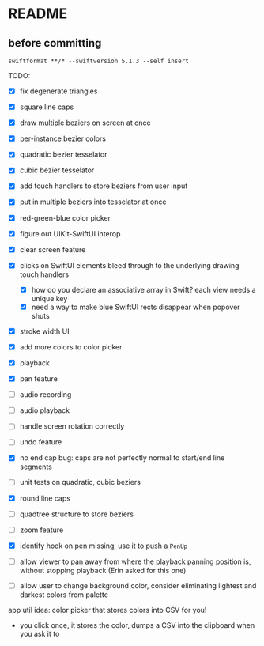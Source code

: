 #  README

## before committing

`swiftformat **/* --swiftversion 5.1.3 --self insert`

TODO:

- [x] fix degenerate triangles
- [x] square line caps
- [x] draw multiple beziers on screen at once
- [x] per-instance bezier colors
- [x] quadratic bezier tesselator
- [x] cubic bezier tesselator
- [x] add touch handlers to store beziers from user input
- [x] put in multiple beziers into tesselator at once
- [x] red-green-blue color picker
- [x] figure out UIKit-SwiftUI interop
- [x] clear screen feature
- [x] clicks on SwiftUI elements bleed through to the underlying drawing touch handlers
    - [x] how do you declare an associative array in Swift? each view needs a unique key
    - [x] need a way to make blue SwiftUI rects disappear when popover shuts
- [x] stroke width UI
- [x] add more colors to color picker
- [x] playback
- [x] pan feature

- [ ] audio recording
- [ ] audio playback

- [ ] handle screen rotation correctly
- [ ] undo feature

- [x] no end cap bug: caps are not perfectly normal to start/end line segments
- [ ] unit tests on quadratic, cubic beziers

- [x] round line caps
- [ ] quadtree structure to store beziers
- [ ] zoom feature
- [x] identify hook on pen missing, use it to push a `PenUp`

- [ ] allow viewer to pan away from where the playback panning position is, without stopping playback (Erin asked for this one) 
- [ ] allow user to change background color, consider eliminating lightest and darkest colors from palette

app util idea: color picker that stores colors into CSV for you!
- you click once, it stores the color, dumps a CSV into the clipboard when you ask it to
